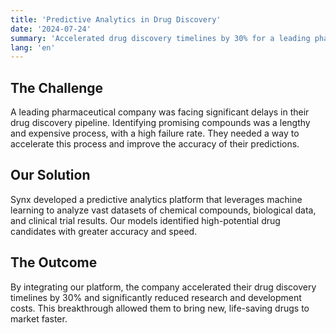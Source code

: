 ```yaml
---
title: 'Predictive Analytics in Drug Discovery'
date: '2024-07-24'
summary: 'Accelerated drug discovery timelines by 30% for a leading pharmaceutical company using predictive modeling.'
lang: 'en'
---
```


## The Challenge

A leading pharmaceutical company was facing significant delays in their drug discovery pipeline. Identifying promising compounds was a lengthy and expensive process, with a high failure rate. They needed a way to accelerate this process and improve the accuracy of their predictions.

## Our Solution

Synx developed a predictive analytics platform that leverages machine learning to analyze vast datasets of chemical compounds, biological data, and clinical trial results. Our models identified high-potential drug candidates with greater accuracy and speed.

## The Outcome

By integrating our platform, the company accelerated their drug discovery timelines by 30% and significantly reduced research and development costs. This breakthrough allowed them to bring new, life-saving drugs to market faster.
